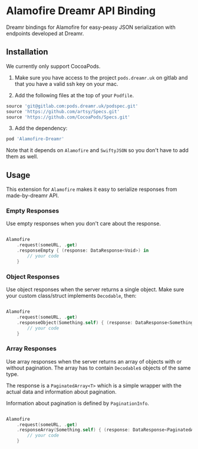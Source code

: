 # Alamofire Dreamr API Binding

Dreamr bindings for Alamofire for easy-peasy JSON
serialization with endpoints developed at Dreamr.

## Installation

We currently only support CocoaPods.

1. Make sure you have access to the project `pods.dreamr.uk` on gitlab and that you have a 
valid ssh key on your mac. 

2. Add the following files at the top of your `Podfile`.


```ruby
source 'git@gitlab.com:pods.dreamr.uk/podspec.git'
source 'https://github.com/artsy/Specs.git'
source 'https://github.com/CocoaPods/Specs.git'
```

3. Add the dependency:

```ruby
pod 'Alamofire-Dreamr'
```

Note that it depends on `Alamofire` and `SwiftyJSON` so you don't have to add them as well.

## Usage

This extension for `Alamofire` makes it easy to serialize responses from made-by-dreamr API.

### Empty Responses

Use empty responses when you don't care about the response.

```swift

Alamofire
    .request(someURL, .get)
    .responseEmpty { (response: DataResponse<Void>) in 
        // your code
    }
```


### Object Responses

Use object responses when the server returns a single object.
Make sure your custom class/struct implements `Decodable`, then:


```swift

Alamofire
    .request(someURL, .get)
    .responseObject(Something.self) { (response: DataResponse<Something>) in 
        // your code
    }
```


### Array Responses

Use array responses when the server returns an array of objects with or without pagination.
The array has to contain `Decodable`s objects of the same type.

The response is a `PaginatedArray<T>` which is a simple wrapper with the actual data and information
about pagination. 

Information about pagination is defined by `PaginationInfo`.


```swift

Alamofire
    .request(someURL, .get)
    .responseArray(Something.self) { (response: DataResponse<PaginatedArray<Something>>) in 
        // your code
    }

```